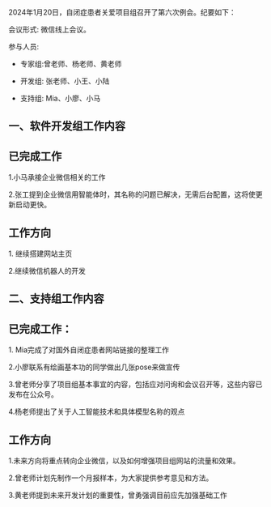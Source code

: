  

2024年1月20日，自闭症患者关爱项目组召开了第六次例会。纪要如下：

会议形式: 微信线上会议。

参与人员: 

- 专家组:曾老师、杨老师、黄老师

- 开发组: 张老师、小王、小陆

- 支持组: Mia、小廖、小马

## 一、软件开发组工作内容
## 已完成工作

1.小马承接企业微信相关的工作

2.张工提到企业微信用智能体时，其名称的问题已解决，无需后台配置，这将使更新启动更快。

## 工作方向

1. 继续搭建网站主页

2.继续微信机器人的开发

## 二、支持组工作内容
## 已完成工作：

1. Mia完成了对国外自闭症患者网站链接的整理工作

2.小廖联系有绘画基本功的同学做出几张pose来做宣传

3.曾老师分享了项目组基本事宜的内容，包括应对问询和会议召开等，这些内容已发布在公众号。

4.杨老师提出了关于人工智能技术和具体模型名称的观点

## 工作方向

1.未来方向将重点转向企业微信，以及如何增强项目组网站的流量和效果。

2.曾老师计划先制作一个月报样本，为大家提供参考意见和方法。

3.黄老师提到未来开发计划的重要性，曾勇强调目前应先加强基础工作

